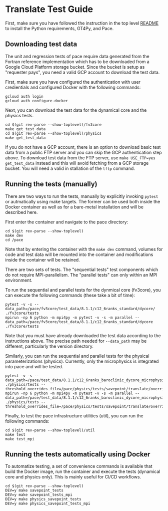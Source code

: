 # Translate Test Guide

First, make sure you have followed the instruction in the top level [README](../../../../README.md) to install the Python requirements, GT4Py, and Pace.

## Downloading test data

The unit and regression tests of pace require data generated from the Fortran reference implementation which has to be downloaded from a Google Cloud Platform storage bucket. Since the bucket is setup as "requester pays", you need a valid GCP account to download the test data.

First, make sure you have configured the authentication with user credientials and configured Docker with the following commands:
```shell
gcloud auth login
gcloud auth configure-docker
```

Next, you can download the test data for the dynamical core and the physics tests.

```shell
cd $(git rev-parse --show-toplevel)/fv3core
make get_test_data
cd $(git rev-parse --show-toplevel)/physics
make get_test_data
```

If you do not have a GCP account, there is an option to download basic test data from a public FTP server and you can skip the GCP authentication step above. To download test data from the FTP server, use `make USE_FTP=yes get_test_data` instead and this will avoid fetching from a GCP storage bucket. You will need a valid in stallation of the `lftp` command.

## Running the tests (manually)

There are two ways to run the tests, manually by explicitly invoking `pytest` or autmatically using make targets. The former can be used both inside the Docker container as well as for a bare-metal installation and will be described here.

First enter the container and navigate to the pace directory:

```shell
cd $(git rev-parse --show-toplevel)
make dev
cd /pace
```

Note that by entering the container with the `make dev` command, volumes for code and test data will be mounted into the container and modifications inside the container will be retained.

There are two sets of tests. The "sequential tests" test components which do not require MPI-parallelism. The "parallel tests" can only within an MPI environment.

To run the sequential and parallel tests for the dynmical core (fv3core), you can execute the following commands (these take a bit of time):

```shell
pytest -v -s --data_path=/pace/fv3core/test_data/8.1.1/c12_6ranks_standard/dycore/ ./fv3core/tests
mpirun -np 6 python -m mpi4py -m pytest -v -s -m parallel --data_path=/pace/fv3core/test_data/8.1.1/c12_6ranks_standard/dycore ./fv3core/tests
```

Note that you must have already downloaded the test data according to the instructions above. The precise path needed for `--data_path` may be different, particularly the version directory.

Similarly, you can run the sequential and parallel tests for the physical parameterizations (physics). Currently, only the microphysics is integrated into pace and will be tested.

```shell
pytest -v -s --data_path=/pace/test_data/8.1.1/c12_6ranks_baroclinic_dycore_microphysics/physics/ ./physics/tests --threshold_overrides_file=/pace/physics/tests/savepoint/translate/overrides/baroclinic.yaml
mpirun -np 6 python -m mpi4py -m pytest -v -s -m parallel --data_path=/pace/test_data/8.1.1/c12_6ranks_baroclinic_dycore_microphysics/physics/ ./physics/tests --threshold_overrides_file=/pace/physics/tests/savepoint/translate/overrides/baroclinic.yaml
```

Finally, to test the pace infrastructure utilities (util), you can run the following commands:

```shell
cd $(git rev-parse --show-toplevel)/util
make test
make test_mpi
```

## Running the tests automatically using Docker

To automatize testing, a set of convenience commands is available that build the Docker image, run the container and execute the tests (dynamical core and physics only). This is mainly useful for CI/CD workflows.

```shell
cd $(git rev-parse --show-toplevel)
DEV=y make savepoint_tests
DEV=y make savepoint_tests_mpi
DEV=y make physics_savepoint_tests
DEV=y make physics_savepoint_tests_mpi
```
